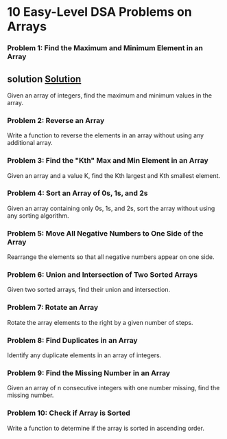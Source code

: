# 10 Easy-Level DSA Problems on Arrays

### Problem 1: Find the Maximum and Minimum Element in an Array

## solution [Solution](https://github.com/DarkRai087/DSA-365-Day-DarkRai/tree/main/Array/C%2B%2B/Question1)

Given an array of integers, find the maximum and minimum values in the array.

### Problem 2: Reverse an Array

Write a function to reverse the elements in an array without using any additional array.

### Problem 3: Find the "Kth" Max and Min Element in an Array

Given an array and a value K, find the Kth largest and Kth smallest element.

### Problem 4: Sort an Array of 0s, 1s, and 2s

Given an array containing only 0s, 1s, and 2s, sort the array without using any sorting algorithm.

### Problem 5: Move All Negative Numbers to One Side of the Array

Rearrange the elements so that all negative numbers appear on one side.

### Problem 6: Union and Intersection of Two Sorted Arrays

Given two sorted arrays, find their union and intersection.

### Problem 7: Rotate an Array

Rotate the array elements to the right by a given number of steps.

### Problem 8: Find Duplicates in an Array

Identify any duplicate elements in an array of integers.

### Problem 9: Find the Missing Number in an Array

Given an array of n consecutive integers with one number missing, find the missing number.

### Problem 10: Check if Array is Sorted

Write a function to determine if the array is sorted in ascending order.
